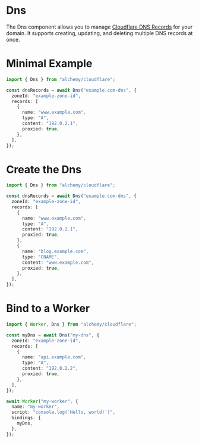 # Dns

The Dns component allows you to manage [Cloudflare DNS Records](https://developers.cloudflare.com/dns/) for your domain. It supports creating, updating, and deleting multiple DNS records at once.

# Minimal Example

```ts
import { Dns } from "alchemy/cloudflare";

const dnsRecords = await Dns("example.com-dns", {
  zoneId: "example-zone-id",
  records: [
    {
      name: "www.example.com",
      type: "A",
      content: "192.0.2.1",
      proxied: true,
    },
  ],
});
```

# Create the Dns

```ts
import { Dns } from "alchemy/cloudflare";

const dnsRecords = await Dns("example.com-dns", {
  zoneId: "example-zone-id",
  records: [
    {
      name: "www.example.com",
      type: "A",
      content: "192.0.2.1",
      proxied: true,
    },
    {
      name: "blog.example.com",
      type: "CNAME",
      content: "www.example.com",
      proxied: true,
    },
  ],
});
```

# Bind to a Worker

```ts
import { Worker, Dns } from "alchemy/cloudflare";

const myDns = await Dns("my-dns", {
  zoneId: "example-zone-id",
  records: [
    {
      name: "api.example.com",
      type: "A",
      content: "192.0.2.2",
      proxied: true,
    },
  ],
});

await Worker("my-worker", {
  name: "my-worker",
  script: "console.log('Hello, world!')",
  bindings: {
    myDns,
  },
});
```
